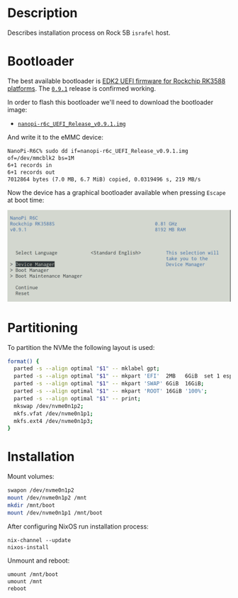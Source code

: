 # Description

Describes installation process on Rock 5B `israfel` host.

# Bootloader

The best available bootloader is [EDK2 UEFI firmware for Rockchip RK3588 platforms](https://github.com/edk2-porting/edk2-rk3588). The [`0.9.1`](https://github.com/edk2-porting/edk2-rk3588/releases/tag/v0.9.1) release is confirmed working.

In order to flash this bootloader we'll need to download the bootloader image:

* [`nanopi-r6c_UEFI_Release_v0.9.1.img`](https://github.com/edk2-porting/edk2-rk3588/releases/download/v0.9.1/nanopi-r6c_UEFI_Release_v0.9.1.img)

And write it to the eMMC device:
```
NanoPi-R6C% sudo dd if=nanopi-r6c_UEFI_Release_v0.9.1.img of=/dev/mmcblk2 bs=1M
6+1 records in   
6+1 records out
7012864 bytes (7.0 MB, 6.7 MiB) copied, 0.0319496 s, 219 MB/s
```
Now the device has a graphical bootloader available when pressing `Escape` at boot time:

![Bootloader Menu](./bootloader.png)

# Partitioning

To partition the NVMe the following layout is used:
```sh
format() {
  parted -s --align optimal "$1" -- mklabel gpt;
  parted -s --align optimal "$1" -- mkpart 'EFI'  2MB   6GiB  set 1 esp on;
  parted -s --align optimal "$1" -- mkpart 'SWAP' 6GiB  16GiB;
  parted -s --align optimal "$1" -- mkpart 'ROOT' 16GiB '100%';
  parted -s --align optimal "$1" -- print;
  mkswap /dev/nvme0n1p2;
  mkfs.vfat /dev/nvme0n1p1;
  mkfs.ext4 /dev/nvme0n1p3;
}
```

# Installation

Mount volumes:
```sh
swapon /dev/nvme0n1p2
mount /dev/nvme0n1p2 /mnt
mkdir /mnt/boot
mount /dev/nvme0n1p1 /mnt/boot
```
After configuring NixOS run installation process:
```
nix-channel --update
nixos-install
```
Unmount and reboot:
```
umount /mnt/boot
umount /mnt
reboot
```
